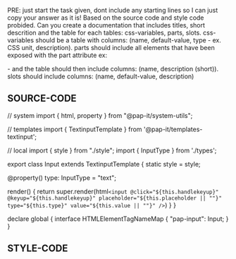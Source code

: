 PRE: just start the task given, dont include any starting lines so I can just copy your answer as it is!
 Based on the source code and style code probided. Can you create a documentation that includes titles, short descrition and the table for each tables: css-variables, parts, slots.
css-variables should be a table with columns: (name, default-value, type - ex. CSS unit, description).
parts should include all elements that have been exposed with the part attribute ex: <p part='foo'> - and the table should then include columns: (name, description (short)).
slots should include columns: (name, default-value, description)

## SOURCE-CODE

// system
import { html, property } from "@pap-it/system-utils";

// templates
import { TextinputTemplate } from '@pap-it/templates-textinput';

// local
import { style } from "./style";
import { InputType } from './types';

export class Input extends TextinputTemplate<HTMLInputElement> {
  static style = style;

  @property() type: InputType = "text";

  render() {
    return super.render(html`
            <input @click="${this.handlekeyup}" @keyup="${this.handlekeyup}" placeholder="${this.placeholder || ""}" type="${this.type}" value="${this.value || ""}" />
        `)
  }
}

declare global {
  interface HTMLElementTagNameMap {
    "pap-input": Input;
  }
}

## STYLE-CODE

